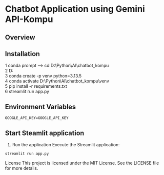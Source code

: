 # Chatbot Application using Gemini API-Kompu



## Overview

## Installation
1 conda prompt --> cd D:\Python\AI\chatbot_kompu <br>
2 D: <br>
3 conda create -p venv python=3.13.5 <br>
4 conda activate D:\Python\AI\chatbot_kompu\venv <br>
5 pip install -r requirements.txt <br>
6 streamlit run app.py <br>

## Environment Variables
```
GOOGLE_API_KEY=GOOGLE_API_KEY
```

## Start Steamlit application 

1. Run the application
Execute the Streamlit application:

```bash
streamlit run app.py
```

License
This project is licensed under the MIT License. See the LICENSE file for more details.
